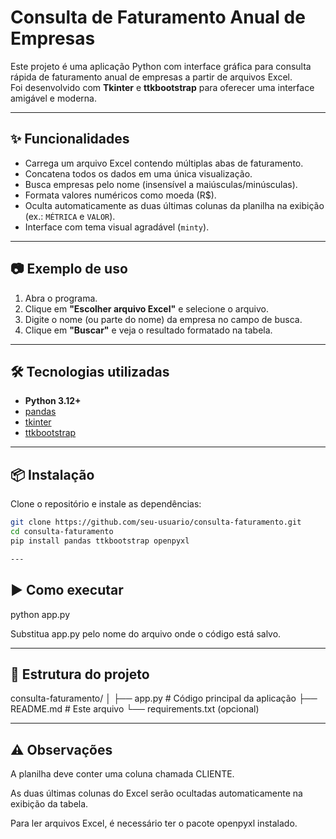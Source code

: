# Consulta de Faturamento Anual de Empresas

Este projeto é uma aplicação Python com interface gráfica para consulta rápida de faturamento anual de empresas a partir de arquivos Excel.  
Foi desenvolvido com **Tkinter** e **ttkbootstrap** para oferecer uma interface amigável e moderna.

---

## ✨ Funcionalidades
- Carrega um arquivo Excel contendo múltiplas abas de faturamento.
- Concatena todos os dados em uma única visualização.
- Busca empresas pelo nome (insensível a maiúsculas/minúsculas).
- Formata valores numéricos como moeda (R$).
- Oculta automaticamente as duas últimas colunas da planilha na exibição (ex.: `MÉTRICA` e `VALOR`).
- Interface com tema visual agradável (`minty`).

---

## 📷 Exemplo de uso
1. Abra o programa.
2. Clique em **"Escolher arquivo Excel"** e selecione o arquivo.
3. Digite o nome (ou parte do nome) da empresa no campo de busca.
4. Clique em **"Buscar"** e veja o resultado formatado na tabela.

---

## 🛠 Tecnologias utilizadas
- **Python 3.12+**
- [pandas](https://pandas.pydata.org/)
- [tkinter](https://docs.python.org/3/library/tkinter.html)
- [ttkbootstrap](https://ttkbootstrap.readthedocs.io/en/latest/)

---

## 📦 Instalação
Clone o repositório e instale as dependências:

```bash
git clone https://github.com/seu-usuario/consulta-faturamento.git
cd consulta-faturamento
pip install pandas ttkbootstrap openpyxl

---
````
## ▶️ Como executar
python app.py


Substitua app.py pelo nome do arquivo onde o código está salvo.

---

## 📂 Estrutura do projeto
consulta-faturamento/
│
├── app.py          # Código principal da aplicação
├── README.md       # Este arquivo
└── requirements.txt (opcional)

---

## ⚠️ Observações

A planilha deve conter uma coluna chamada CLIENTE.

As duas últimas colunas do Excel serão ocultadas automaticamente na exibição da tabela.

Para ler arquivos Excel, é necessário ter o pacote openpyxl instalado.
